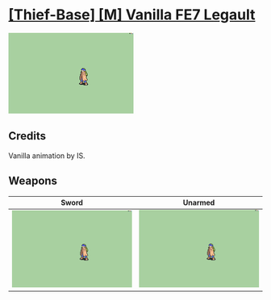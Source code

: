 # [\[Thief-Base\] \[M\] Vanilla FE7 Legault](./)
 

<img src="./1.%20Sword/Sword_000.png" alt="[Thief-Base] [M] Vanilla FE7 Legault standing" />

## Credits

Vanilla animation by IS.

## Weapons
 

|Sword |Unarmed |
|  :---: | :---: |
| <img alt="Sword animation" src="./1.%20Sword/Sword.gif" /> | <img alt="Unarmed animation" src="./8.%20Unarmed/Unarmed.gif" /> |
